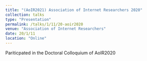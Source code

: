 ```yaml
---
title: "(AoIR2021) Association of Internet Researchers 2020"
collection: talks
type: "Presentation"
permalink: /talks/1/11/20-aoir2020
venue: "Association of Internet Researchers"
date: 20/1/11
location: "Online"
---
```


Pariticpated in the Doctoral Colloquium of AoIR2020
